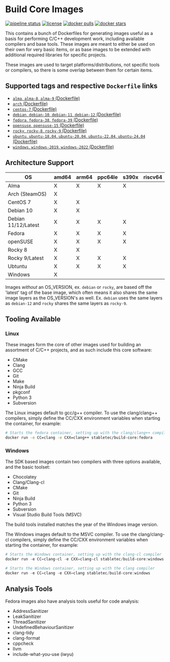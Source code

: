 # Build Core Images

[![pipeline status](https://git.stabletec.com/docker/build-core/badges/main/pipeline.svg)](https://git.stabletec.com/docker/build-core/commits/main)
[![license](https://img.shields.io/badge/license-Apache%202.0-blue.svg)](https://git.stabletec.com/docker/build-core/blob/main/LICENSE)
[![docker pulls](https://img.shields.io/docker/pulls/stabletec/build-core.svg)](https://hub.docker.com/r/stabletec/build-core/)
[![docker stars](https://img.shields.io/docker/stars/stabletec/build-core.svg)](https://hub.docker.com/r/stabletec/build-core/)

This contains a bunch of Dockerfiles for generating images useful as a basis for performing C/C++ development work, including available compilers and base tools. These images are meant to either be used on their own for very basic items, or as base images to be extended with additional required libraries for specific projects.

These images are used to target platforms/distributions, not specific tools or compilers, so there is some overlap between them for certain items.

## Supported tags and respective `Dockerfile` links

- [`alma`, `alma-8`, `alma-9` (Dockerfile)](https://git.stabletec.com/docker/build-core/blob/main/alma/)
- [`arch` (Dockerfile)](https://git.stabletec.com/docker/build-core/blob/main/arch/)
- [`centos-7` (Dockerfile)](https://git.stabletec.com/docker/build-core/blob/main/centos/)
- [`debian`, `debian-10`, `debian-11`, `debian-12` (Dockerfile)](https://git.stabletec.com/docker/build-core/blob/main/debian/)
- [`fedora`, `fedora-38`, `fedora-39` (Dockerfile)](https://git.stabletec.com/docker/build-core/blob/main/fedora/)
- [`opensuse`, `opensuse-15` (Dockerfile)](https://git.stabletec.com/docker/build-core/blob/main/opensuse/)
- [`rocky`, `rocky-8`, `rocky-9` (Dockerfile)](https://git.stabletec.com/docker/build-core/blob/main/rocky/)
- [`ubuntu`, `ubuntu-18.04`, `ubuntu-20.04`, `ubuntu-22.04`, `ubuntu-24.04` (Dockerfile)](https://git.stabletec.com/docker/build-core/blob/main/ubuntu/)
- [`windows`, `windows-2019`, `windows-2022` (Dockerfile)](https://git.stabletec.com/docker/build-core/blob/main/windows/)

## Architecture Support

| OS                  | amd64 | arm64 | ppc64le | s390x | riscv64 |
| ------------------- | ----- | ----- | ------- | ----- | ------- |
| Alma                | X     | X     | X       | X     |         |
| Arch (SteamOS)      | X     |       |         |       |         |
| CentOS 7            | X     | X     |         |       |         |
| Debian 10           | X     | X     |         |       |         |
| Debian 11/12/Latest | X     | X     | X       | X     |         |
| Fedora              | X     | X     | X       | X     |         |
| openSUSE            | X     | X     | X       | X     |         |
| Rocky 8             | X     | X     |         |       |         |
| Rocky 9/Latest      | X     | X     | X       | X     |         |
| Ubtuntu             | X     | X     | X       | X     |         |
| Windows             | X     |       |         |       |         |

Images *without* an OS_VERSION, ex. `debian` or `rocky`, are based off the 'latest' tag of the base image, which often means it also shares the same image layers as the OS_VERSION's as well. Ex. `debian` uses the same layers as `debian-12` and `rocky` shares the same layers as `rocky-9`.

## Tooling Available

### Linux

These images form the core of other images used for building an assortment of C/C++ projects, and as such include this core software:
- CMake
- Clang
- GCC
- Git
- Make
- Ninja Build
- pkgconf
- Python 3
- Subversion

The Linux images default to gcc/g++ compiler. To use the clang/clang++ compilers, simply define the CC/CXX environment variables when starting the container, for example:
```sh
# Starts the fedora container, setting up with the clang/clang++ compilers
docker run -e CC=clang -e CXX=clang++ stabletec/build-core:fedora
```

### Windows

The SDK based images contain two compilers with three options available, and the basic toolset:
- Chocolatey
- Clang/Clang-cl
- CMake
- Git
- Ninja Build
- Python 3
- Subversion
- Visual Studio Build Tools (MSVC)

The build tools installed matches the year of the Windows image version.

The Windows images default to the MSVC compiler. To use the clang/clang-cl compilers, simply define the CC/CXX environment variables when starting the container, for example:
```powershell
# Starts the Windows container, setting up with the clang-cl compiler
docker run -e CC=clang-cl -e CXX=clang-cl stabletec/build-core:windows

# Starts the Windows container, setting up with the clang compiler
docker run -e CC=clang -e CXX=clang stabletec/build-core:windows
```

## Analysis Tools

Fedora images also have analysis tools useful for code analysis:
- AddressSanitizer
- LeakSanitizer
- ThreadSanitizer
- UndefinedBehaviourSanitizer
- clang-tidy
- clang-format
- cppcheck
- llvm
- include-what-you-use (iwyu)

